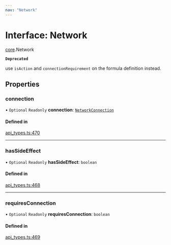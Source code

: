 ```yaml
---
nav: "Network"
---
```

# Interface: Network

[core](../modules/core.md).Network

**`Deprecated`**

use `isAction` and `connectionRequirement` on the formula definition instead.

## Properties

### connection

• `Optional` `Readonly` **connection**: [`NetworkConnection`](../enums/core.NetworkConnection.md)

#### Defined in

[api_types.ts:470](https://github.com/coda/packs-sdk/blob/main/api_types.ts#L470)

___

### hasSideEffect

• `Optional` `Readonly` **hasSideEffect**: `boolean`

#### Defined in

[api_types.ts:468](https://github.com/coda/packs-sdk/blob/main/api_types.ts#L468)

___

### requiresConnection

• `Optional` `Readonly` **requiresConnection**: `boolean`

#### Defined in

[api_types.ts:469](https://github.com/coda/packs-sdk/blob/main/api_types.ts#L469)
